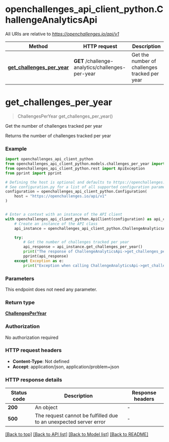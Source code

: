 # openchallenges_api_client_python.ChallengeAnalyticsApi

All URIs are relative to *https://openchallenges.io/api/v1*

Method | HTTP request | Description
------------- | ------------- | -------------
[**get_challenges_per_year**](ChallengeAnalyticsApi.md#get_challenges_per_year) | **GET** /challenge-analytics/challenges-per-year | Get the number of challenges tracked per year


# **get_challenges_per_year**
> ChallengesPerYear get_challenges_per_year()

Get the number of challenges tracked per year

Returns the number of challenges tracked per year

### Example


```python
import openchallenges_api_client_python
from openchallenges_api_client_python.models.challenges_per_year import ChallengesPerYear
from openchallenges_api_client_python.rest import ApiException
from pprint import pprint

# Defining the host is optional and defaults to https://openchallenges.io/api/v1
# See configuration.py for a list of all supported configuration parameters.
configuration = openchallenges_api_client_python.Configuration(
    host = "https://openchallenges.io/api/v1"
)


# Enter a context with an instance of the API client
with openchallenges_api_client_python.ApiClient(configuration) as api_client:
    # Create an instance of the API class
    api_instance = openchallenges_api_client_python.ChallengeAnalyticsApi(api_client)

    try:
        # Get the number of challenges tracked per year
        api_response = api_instance.get_challenges_per_year()
        print("The response of ChallengeAnalyticsApi->get_challenges_per_year:\n")
        pprint(api_response)
    except Exception as e:
        print("Exception when calling ChallengeAnalyticsApi->get_challenges_per_year: %s\n" % e)
```



### Parameters

This endpoint does not need any parameter.

### Return type

[**ChallengesPerYear**](ChallengesPerYear.md)

### Authorization

No authorization required

### HTTP request headers

 - **Content-Type**: Not defined
 - **Accept**: application/json, application/problem+json

### HTTP response details

| Status code | Description | Response headers |
|-------------|-------------|------------------|
**200** | An object |  -  |
**500** | The request cannot be fulfilled due to an unexpected server error |  -  |

[[Back to top]](#) [[Back to API list]](../README.md#documentation-for-api-endpoints) [[Back to Model list]](../README.md#documentation-for-models) [[Back to README]](../README.md)

